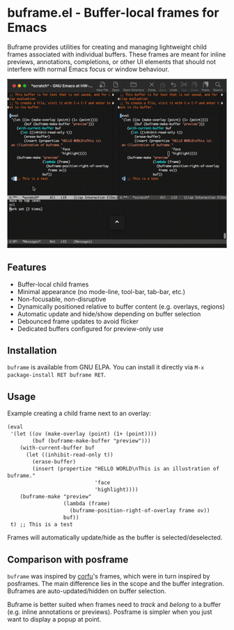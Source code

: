 # buframe.el - Buffer-local frames for Emacs

Buframe provides utilities for creating and managing lightweight child frames
associated with individual buffers. These frames are meant for inline previews,
annotations, completions, or other UI elements that should not interfere with
normal Emacs focus or window behaviour.

![buframe](buframe.gif)

## Features

- Buffer-local child frames
- Minimal appearance (no mode-line, tool-bar, tab-bar, etc.)
- Non-focusable, non-disruptive
- Dynamically positioned relative to buffer content (e.g. overlays, regions)
- Automatic update and hide/show depending on buffer selection
- Debounced frame updates to avoid flicker
- Dedicated buffers configured for preview-only use

## Installation

`buframe` is available from GNU ELPA. You can install it directly via `M-x package-install RET buframe RET`.

## Usage

Example creating a child frame next to an overlay:

```emacs-lisp
(eval
 '(let ((ov (make-overlay (point) (1+ (point))))
        (buf (buframe-make-buffer "preview")))
    (with-current-buffer buf
      (let ((inhibit-read-only t))
        (erase-buffer)
        (insert (propertize "HELLO WORLD\nThis is an illustration of buframe."
                            'face
                            'highlight))))
    (buframe-make "preview"
                  (lambda (frame)
                    (buframe-position-right-of-overlay frame ov))
                  buf))
 t) ;; This is a test
```

Frames will automatically update/hide as the buffer is selected/deselected.

## Comparison with posframe

`buframe` was inspired by [corfu](https://github.com/minad/corfu)'s frames,
which were in turn inspired by posframes. The main difference lies in the
scope and the buffer integration. Buframes are auto-updated/hidden on buffer
selection.

Buframe is better suited when frames need to *track* and *belong* to a buffer
(e.g. inline annotations or previews). Posframe is simpler when you just want
to display a popup at point.
